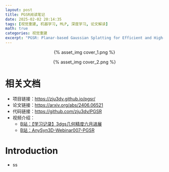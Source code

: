 ```yaml
---
layout: post
title: PGSR阅读笔记
date: 2025-02-02 20:14:35
tags: [视觉重建, 机器学习, MLP, 深度学习, 论文解读]
math: true
categories: 视觉重建
excerpt: "PGSR: Planar-based Gaussian Splatting for Efficient and High-Fidelity Surface Reconstruction"
---
```

<p align="center">{% asset_img cover_1.png %}</p>
<p align="center">{% asset_img cover_2.png %}</p>

# 相关文档
* 项目链接：https://zju3dv.github.io/pgsr/
* 论文链接：https://arxiv.org/abs/2406.06521
* 代码链接：https://github.com/zju3dv/PGSR
* 视频介绍：
  + [B站：【学习记录】3dgs几何精度六月进展](https://www.bilibili.com/video/BV1hm421V7w1/?vd_source=9629687338410a5ccaa5e1a595d0f17d)
  + [B站：AnySyn3D-Webinar007-PGSR](https://www.bilibili.com/video/BV1DBsTe4Eb2/?spm_id_from=333.337.search-card.all.click&vd_source=9629687338410a5ccaa5e1a595d0f17d)
# Introduction
* ss
